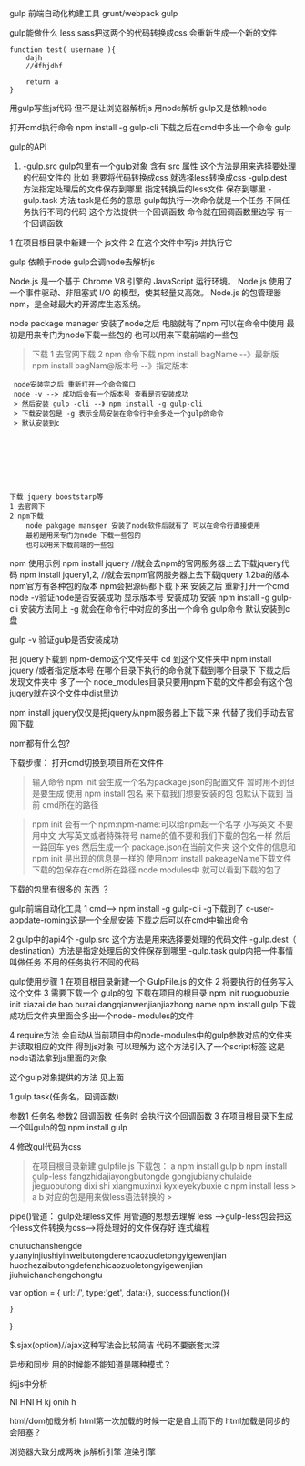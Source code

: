gulp
前端自动化构建工具
grunt/webpack gulp


gulp能做什么
less sass把这两个的代码转换成css 会重新生成一个新的文件
```
function test( usernane ){
    dajh
    //dfhjdhf

    return a
}
```

用gulp写些js代码
    但不是让浏览器解析js
    用node解析
    gulp又是依赖node 

打开cmd执行命令 npm install -g gulp-cli
 下载之后在cmd中多出一个命令  gulp

 gulp的API

 1. -gulp.src  gulp包里有一个gulp对象 含有 src 属性 
    这个方法是用来选择要处理的代码文件的
    比如 我要将代码转换成css 就选择less转换成css
-gulp.dest 方法指定处理后的文件保存到哪里
指定转换后的less文件 保存到哪里
-gulp.task 方法 task是任务的意思 gulp每执行一次命令就是一个任务 不同任务执行不同的代码 这个方法提供一个回调函数 命令就在回调函数里边写
有一个回调函数

1 在项目根目录中新建一个 js文件
2 在这个文件中写js 并执行它


gulp 依赖于node gulp会调node去解析js

Node.js 是一个基于 Chrome V8 引擎的 JavaScript 运行环境。 
Node.js 使用了一个事件驱动、非阻塞式 I/O 的模型，使其轻量又高效。 
Node.js 的包管理器 npm，是全球最大的开源库生态系统。


node package manager 
安装了node之后 电脑就有了npm 可以在命令中使用
最初是用来专门为node下载一些包的
也可以用来下载前端的一些包
>下载 
1 去官网下载
2 npm 命令下载
     npm install bagName  --》最新版
     npm install bagNam@版本号 --》指定版本

     node安装完之后 重新打开一个命令窗口 
     node -v --> 成功后会有一个版本号 查看是否安装成功
     > 然后安装 gulp -cli --》 npm install -g gulp-cli
     > 下载安装包是 -g 表示全局安装在命令行中会多处一个gulp的命令
     > 默认安装到c
     
     






    下载 jquery booststarp等
    1 去官网下
    2 npm下载 
        node pakgage mansger 安装了node软件后就有了 可以在命令行直接使用
        最初是用来专门为node 下载一些包的
        也可以用来下载前端的一些包


npm 使用示例
npm install jquery //就会去npm的官网服务器上去下载jquery代码
npm install jquery1,2, //就会去npm官网服务器上去下载jquery 1.2ba的版本
npm官方有各种包的版本 
npm会把源码都下载下来
安装之后 重新打开一个cmd node -v验证node是否安装成功
显示版本号 安装成功
安装 npm install -g gulp-cli 安装方法同上
-g 就会在命令行中对应的多出一个命令 gulp命令 默认安装到c盘

gulp -v 验证gulp是否安装成功

把 jquery下载到 npm-demo这个文件夹中 
cd 到这个文件夹中 npm install jquery /或者指定版本号
在哪个目录下执行的命令就下载到哪个目录下
 下载之后发现文件夹中 多了一个 node_modules目录只要用npm下载的文件都会有这个包 juqery就在这个文件中dist里边


npm install jquery仅仅是把jquery从npm服务器上下载下来 代替了我们手动去官网下载

npm都有什么包?


下载步骤：
 打开cmd切换到项目所在文件件
 > 输入命令 npm init 会生成一个名为package.json的配置文件 暂时用不到但是要生成
 > 使用 npm install 包名 来下载我们想要安装的包
 > 包默认下载到 当前 cmd所在的路径

> npm init 会有一个 npm:npm-name:可以给npm起一个名字 小写英文 不要用中文 大写英文或者特殊符号 
> name的值不要和我们下载的包名一样
> 然后一路回车  yes 
> 然后生成一个 package.json在当前文件夹 
 这个文件的信息和 npm init 是出现的信息是一样的
 > 使用npm install pakeageName下载文件
 > 下载的包保存在cmd所在路径 node modules中 就可以看到下载的包了

 下载的包里有很多的 东西  ？

gulp前端自动化工具
1  cmd--> npm install -g gulp-cli
   -g下载到了 c-user-appdate-roming这是一个全局安装 下载之后可以在cmd中输出命令

2 gulp中的api4个
-gulp.src 这个方法是用来选择要处理的代码文件
-gulp.dest（ destination）方法是指定处理后的文件保存到哪里
-gulp.task gulp内把一件事情叫做任务 不用的任务执行不同的代码  

gulp使用步骤
1 在项目根目录新建一个 GulpFile.js 的文件
2 将要执行的任务写入这个文件
3 需要下载一个 gulp的包 下载在项目的根目录
    npm init ruoguobuxie init xiazai de bao buzai dangqianwenjianjiazhong 
    name
    npm install gulp 
下载成功后文件夹里面会多出一个node- modules的文件

4 require方法 会自动从当前项目中的node-modules中的gulp参数对应的文件夹 并读取相应的文件
得到js对象
可以理解为 这个方法引入了一个script标签 这是node语法拿到js里面的对象

这个gulp对象提供的方法  见上面

1 gulp.task(任务名，回调函数)

参数1 任务名
参数2 回调函数 任务时 会执行这个回调函数
3 在项目根目录下生成一个叫gulp的包 npm install gulp

4 修改gul代码为css
> 在项目根目录新建 gulpfile.js
> 下载包：
    a npm install gulp 
    b npm install gulp-less  fangzhidajiayongbutongde gongjubianyichulaide jieguobutong
    dixi shi xiangmuxinxi kyxieyekybuxie 
    c npm install less
    > a b 对应的包是用来做less语法转换的
    >

pipe()管道：
gulp处理less文件 用管道的思想去理解
less -->gulp-less包会把这个less文件转换为css-->将处理好的文件保存好 
连式编程

chutuchanshengde yuanyinjiushiyinweibutongderencaozuoletongyigewenjian
huozhezaibutongdefenzhicaozuoletongyigewenjian jiuhuichanchengchongtu 




var option = {
    url:'/',
    type:'get',
    data:{},
    success:function(){

    }
}

$.sjax(option)//ajax这种写法会比较简洁 代码不要嵌套太深


异步和同步 用的时候能不能知道是哪种模式？

纯js中分析


NI HNI  H kj onih  h



html/dom加载分析
html第一次加载的时候一定是自上而下的
html加载是同步的 会阻塞？









































浏览器大致分成两块
js解析引擎
渲染引擎
